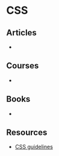# CSS

## Articles

- 

## Courses

-

## Books

-

## Resources

- [CSS guidelines](https://cssguidelin.es/)
